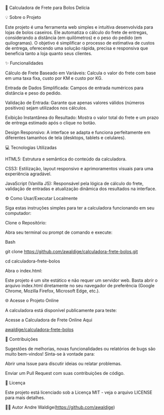 🍰 Calculadora de Frete para Bolos Delícia

💡 Sobre o Projeto

Este projeto é uma ferramenta web simples e intuitiva desenvolvida para lojas de bolos caseiros. Ele automatiza o cálculo do frete de entregas, considerando a distância (em quilômetros) e o peso do pedido (em quilogramas). O objetivo é simplificar o processo de estimativa de custos de entrega, oferecendo uma solução rápida, precisa e responsiva que beneficia tanto a loja quanto seus clientes.



✨ Funcionalidades

Cálculo de Frete Baseado em Variáveis: Calcula o valor do frete com base em uma taxa fixa, custo por KM e custo por KG.



Entrada de Dados Simplificada: Campos de entrada numéricos para distância e peso do pedido.



Validação de Entrada: Garante que apenas valores válidos (números positivos) sejam utilizados nos cálculos.



Exibição Instantânea do Resultado: Mostra o valor total do frete e um prazo de entrega estimado após o clique no botão.



Design Responsivo: A interface se adapta e funciona perfeitamente em diferentes tamanhos de tela (desktops, tablets e celulares).



💻 Tecnologias Utilizadas

HTML5: Estrutura e semântica do conteúdo da calculadora.



CSS3: Estilização, layout responsivo e aprimoramentos visuais para uma experiência agradável.



JavaScript (Vanilla JS): Responsável pela lógica de cálculo do frete, validação de entradas e atualização dinâmica dos resultados na interface.



⚙️ Como Usar/Executar Localmente

Siga estas instruções simples para ter a calculadora funcionando em seu computador:



Clone o Repositório:

Abra seu terminal ou prompt de comando e execute:



Bash



git clone https://github.com/awaldige/calculadora-frete-bolos.git

cd calculadora-frete-bolos



Abra o index.html:

Este projeto é um site estático e não requer um servidor web. Basta abrir o arquivo index.html diretamente no seu navegador de preferência (Google Chrome, Mozilla Firefox, Microsoft Edge, etc.).



🌐 Acesse o Projeto Online

A calculadora está disponível publicamente para teste:



Acesse a Calculadora de Frete Online Aqui

[awaldige/calculadora-frete-bolos](https://calculadora-frete-bolos.vercel.app/)







🤝 Contribuições

Sugestões de melhorias, novas funcionalidades ou relatórios de bugs são muito bem-vindos! Sinta-se à vontade para:



Abrir uma Issue para discutir ideias ou relatar problemas.



Enviar um Pull Request com suas contribuições de código.



📄 Licença

Este projeto está licenciado sob a Licença MIT - veja o arquivo LICENSE para mais detalhes.



👨‍💻 Autor
Andre Waldige(https://github.com/awaldige)
